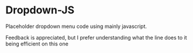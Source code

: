 # Dropdown-JS
Placeholder dropdown menu code using mainly javascript.

Feedback is appreciated, but I prefer understanding what the line does to it being efficient on this one
